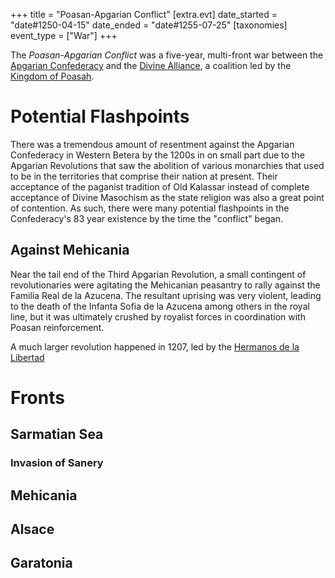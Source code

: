 +++
title = "Poasan-Apgarian Conflict"
[extra.evt]
date_started = "date#1250-04-15"
date_ended = "date#1255-07-25"
[taxonomies]
event_type = ["War"]
+++

The _Poasan-Apgarian Conflict_ was a five-year, multi-front war between the
[Apgarian Confederacy](@/organizations/apgarian-confederacy.md) and the
[Divine Alliance](@/organizations/divine-alliance.md), a coalition led by the
[Kingdom of Poasah](@/organizations/kingdom-of-poasah.md).

# Potential Flashpoints

There was a tremendous amount of resentment against the Apgarian Confederacy in
Western Betera by the 1200s in on small part due to the Apgarian Revolutions
that saw the abolition of various monarchies that used to be in the territories
that comprise their nation at present. Their acceptance of the paganist
tradition of Old Kalassar instead of complete acceptance of Divine Masochism as
the state religion was also a great point of contention. As such, there were
many potential flashpoints in the Confederacy's 83 year existence by the time
the "conflict" began.

## Against Mehicania

Near the tail end of the Third Apgarian Revolution, a small contingent of
revolutionaries were agitating the Mehicanian peasantry to rally against the
Familia Real de la Azucena. The resultant uprising was very violent, leading to
the death of the Infanta Sofia de la Azucena among others in the royal line, but
it was ultimately crushed by royalist forces in coordination with Poasan
reinforcement.

A much larger revolution happened in 1207, led by the [Hermanos de la Libertad](@/organizations/hermanos-de-la-libertad.md)


# Fronts

## Sarmatian Sea

### Invasion of Sanery

## Mehicania

## Alsace

## Garatonia

